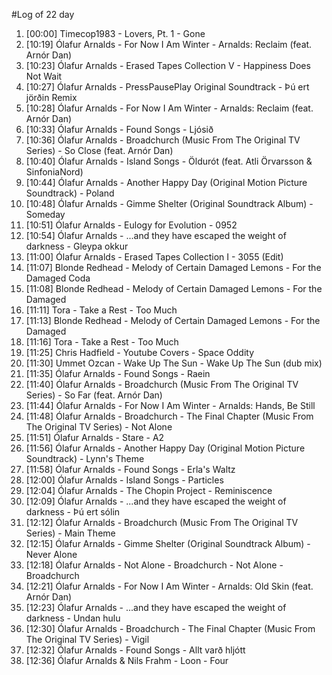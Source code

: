 #Log of 22 day

1. [00:00] Timecop1983 - Lovers, Pt. 1 - Gone
1. [10:19] Ólafur Arnalds - For Now I Am Winter - Arnalds: Reclaim (feat. Arnór Dan)
1. [10:23] Ólafur Arnalds - Erased Tapes Collection V - Happiness Does Not Wait
1. [10:27] Ólafur Arnalds - PressPausePlay Original Soundtrack - Þú ert jörðin Remix
1. [10:28] Ólafur Arnalds - For Now I Am Winter - Arnalds: Reclaim (feat. Arnór Dan)
1. [10:33] Ólafur Arnalds - Found Songs - Ljósið
1. [10:36] Ólafur Arnalds - Broadchurch (Music From The Original TV Series) - So Close (feat. Arnór Dan)
1. [10:40] Ólafur Arnalds - Island Songs - Öldurót (feat. Atli Örvarsson & SinfoniaNord)
1. [10:44] Ólafur Arnalds - Another Happy Day (Original Motion Picture Soundtrack) - Poland
1. [10:48] Ólafur Arnalds - Gimme Shelter (Original Soundtrack Album) - Someday
1. [10:51] Ólafur Arnalds - Eulogy for Evolution - 0952
1. [10:54] Ólafur Arnalds - ...and they have escaped the weight of darkness - Gleypa okkur
1. [11:00] Ólafur Arnalds - Erased Tapes Collection I - 3055 (Edit)
1. [11:07] Blonde Redhead - Melody of Certain Damaged Lemons - For the Damaged Coda
1. [11:08] Blonde Redhead - Melody of Certain Damaged Lemons - For the Damaged
1. [11:11] Tora - Take a Rest - Too Much
1. [11:13] Blonde Redhead - Melody of Certain Damaged Lemons - For the Damaged
1. [11:16] Tora - Take a Rest - Too Much
1. [11:25] Chris Hadfield - Youtube Covers - Space Oddity
1. [11:30] Ummet Ozcan - Wake Up The Sun - Wake Up The Sun (dub mix)
1. [11:35] Ólafur Arnalds - Found Songs - Raein
1. [11:40] Ólafur Arnalds - Broadchurch (Music From The Original TV Series) - So Far (feat. Arnór Dan)
1. [11:44] Ólafur Arnalds - For Now I Am Winter - Arnalds: Hands, Be Still
1. [11:48] Ólafur Arnalds - Broadchurch - The Final Chapter (Music From The Original TV Series) - Not Alone
1. [11:51] Ólafur Arnalds - Stare - A2
1. [11:56] Ólafur Arnalds - Another Happy Day (Original Motion Picture Soundtrack) - Lynn's Theme
1. [11:58] Ólafur Arnalds - Found Songs - Erla's Waltz
1. [12:00] Ólafur Arnalds - Island Songs - Particles
1. [12:04] Ólafur Arnalds - The Chopin Project - Reminiscence
1. [12:09] Ólafur Arnalds - ...and they have escaped the weight of darkness - Þú ert sólin
1. [12:12] Ólafur Arnalds - Broadchurch (Music From The Original TV Series) - Main Theme
1. [12:15] Ólafur Arnalds - Gimme Shelter (Original Soundtrack Album) - Never Alone
1. [12:18] Ólafur Arnalds - Not Alone - Broadchurch - Not Alone - Broadchurch
1. [12:21] Ólafur Arnalds - For Now I Am Winter - Arnalds: Old Skin (feat. Arnór Dan)
1. [12:23] Ólafur Arnalds - ...and they have escaped the weight of darkness - Undan hulu
1. [12:30] Ólafur Arnalds - Broadchurch - The Final Chapter (Music From The Original TV Series) - Vigil
1. [12:32] Ólafur Arnalds - Found Songs - Allt varð hljótt
1. [12:36] Ólafur Arnalds & Nils Frahm - Loon - Four
